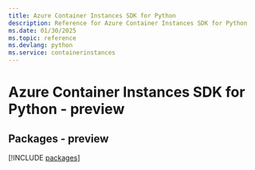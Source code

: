 ```yaml
---
title: Azure Container Instances SDK for Python
description: Reference for Azure Container Instances SDK for Python
ms.date: 01/30/2025
ms.topic: reference
ms.devlang: python
ms.service: containerinstances
---
```

# Azure Container Instances SDK for Python - preview
## Packages - preview
[!INCLUDE [packages](container-instances-index.md)]